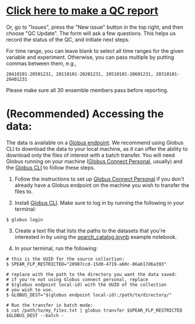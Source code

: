 # [Click here to make a QC report](https://github.com/NOAA-GFDL/spear-flp/issues/new?template=qc_update.yml)

Or, go to "Issues", press the "New issue" button in the top right, and then choose "QC Update". The form will ask a few questions. This helps us record the status of the QC, and initiate next steps.

For time range, you can leave blank to select all time ranges for the given variable and experiment. Otherwise, you can pass multiple by putting commas between them, e.g.,
```
20410101-20501231, 20110101-20201231, 20510101-20601231, 20310101-20401231
```
Please make sure all 30 ensemble members pass before reporting.

# (Recommended) Accessing the data:

The data is available on a [Globus endpoint](https://app.globus.org/file-manager?origin_id=20987ccd-15d0-4719-a60c-86ab17d6a393&origin_path=%2F). We recommend using Globus CLI to download the data to your local machine, as it can offer the ability to download only the files of interest with a batch transfer. You will need Globus running on your machine ([Globus Connect Personal](https://www.globus.org/globus-connect-personal), usually) and the [Globus CLI](https://docs.globus.org/cli/) to follow these steps.

1. Follow the instructions to set up [Globus Connect Personal](https://www.globus.org/globus-connect-personal) if you don't already have a Globus endpoint on the machine you wish to transfer the files to.

2. Install [Globus CLI](https://docs.globus.org/cli/). Make sure to log in by running the following in your terminal:
```
$ globus login
```

3. Create a text file that lists the paths to the datasets that you're interested in by using the [search_catalog.ipynb](https://github.com/NOAA-GFDL/spear-flp/blob/dev/examples/search_catalog.ipynb) example notebook.

4. In your terminal, run the following:
```
# this is the UUID for the source collection:
$ SPEAR_FLP_RESTRICTED="20987ccd-15d0-4719-a60c-86ab17d6a393"

# replace with the path to the directory you want the data saved:
# if you're not using Globus connect personal, replace
# $(globus endpoint local-id) with the UUID of the collection
# you wish to use.
$ GLOBUS_DEST="$(globus endpoint local-id):/path/to/directory/"

# Run the transfer in batch mode:
$ cat /path/to/my_files.txt | globus transfer $SPEAR_FLP_RESTRICTED $GLOBUS_DEST --batch -
```
